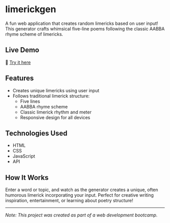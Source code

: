 # limerickgen

A fun web application that creates random limericks based on user input! This generator crafts whimsical five-line poems following the classic AABBA rhyme scheme of limericks.

## Live Demo

🎪 [Try it here](https://limerickgenerator.netlify.app/?)

## Features

- Creates unique limericks using user input
- Follows traditional limerick structure:
  - Five lines
  - AABBA rhyme scheme
  - Classic limerick rhythm and meter
  - Responsive design for all devices

## Technologies Used

- HTML
- CSS
- JavaScript
- API

## How It Works

Enter a word or topic, and watch as the generator creates a unique, often humorous limerick incorporating your input. Perfect for creative writing inspiration, entertainment, or learning about poetry structure!

---

_Note: This project was created as part of a web development bootcamp._
